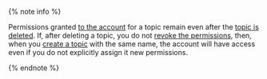 {% note info %}

Permissions granted [to the account](../../managed-kafka/operations/cluster-accounts.md) for a topic remain even after the [topic is deleted](../../managed-kafka/operations/cluster-topics.md#delete-topic). If, after deleting a topic, you do not [revoke the permissions](../../managed-kafka/operations/cluster-accounts.md#revoke-permission), then, when you [create a topic](../../managed-kafka/operations/cluster-topics.md#create-topic) with the same name, the account will have access even if you do not explicitly assign it new permissions.

{% endnote %}

